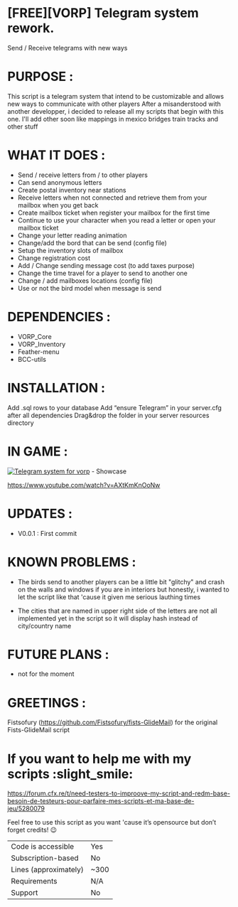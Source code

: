 # [FREE][VORP] Telegram system rework.

Send / Receive telegrams with new ways


# PURPOSE :

This script is a telegram system that intend to be customizable and allows new ways to communicate with other players
After a misanderstood with another developper, i decided to release all my scripts that begin with this one.
I'll add other soon like mappings in mexico bridges train tracks and other stuff

# WHAT IT DOES :

- Send / receive letters from / to other players
- Can send anonymous letters
- Create postal inventory near stations
- Receive letters when not connected and retrieve them from your mailbox when you get back
- Create mailbox ticket when register your mailbox for the first time
- Continue to use your character when you read a letter or open your mailbox ticket
- Change your letter reading animation
- Change/add the bord that can be send (config file)
- Setup the inventory slots of mailbox
- Change registration cost
- Add / Change sending message cost (to add taxes purpose)
- Change the time travel for a player to send to another one
- Change / add mailboxes locations (config file)
- Use or not the bird model when message is send

# DEPENDENCIES :

- VORP_Core
- VORP_Inventory
- Feather-menu
- BCC-utils

# INSTALLATION :

Add .sql rows to your database
Add “ensure Telegram” in your server.cfg after all dependencies
Drag&drop the folder in your server resources directory

# IN GAME :

[![Telegram system for vorp](http://img.youtube.com/vi/AXtKmKnOoNw/0.jpg)]([http://www.youtube.com/watch?v=AXtKmKnOoNw](https://www.youtube.com/watch?v=AXtKmKnOoNw) "Telegram system for vorp") - Showcase


https://www.youtube.com/watch?v=AXtKmKnOoNw

# UPDATES :

* V0.0.1 : First commit

# KNOWN PROBLEMS :

* The birds send to another players can be a little bit "glitchy" and crash on the walls and windows if you are in interiors but honestly, i wanted to let the script like that 'cause it given me serious lauthing times

* The cities that are named in upper right side of the letters are not all implemented yet in the script so it will display hash instead of city/country name

# FUTURE PLANS :

* not for the moment

# GREETINGS : 

Fistsofury (https://github.com/Fistsofury/fists-GlideMail) for the original Fists-GlideMail script

# If you want to help me with my scripts :slight_smile: 
https://forum.cfx.re/t/need-testers-to-improove-my-script-and-redm-base-besoin-de-testeurs-pour-parfaire-mes-scripts-et-ma-base-de-jeu/5280079

Feel free to use this script as you want 'cause it’s opensource but don’t forget credits! :wink:

|                                         |                                |
|-------------------------------------|----------------------------|
| Code is accessible       | Yes                        |
| Subscription-based      | No                         |
| Lines (approximately)  | ~300                     |
| Requirements                | N/A                       |
| Support                           | No                         |
